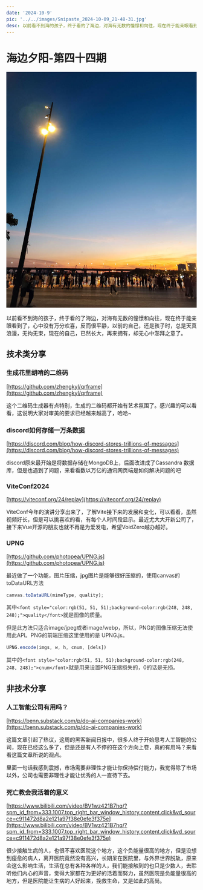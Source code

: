```yaml
---
date: '2024-10-9'
pic: '../../images/Snipaste_2024-10-09_21-48-31.jpg'
desc: 以前看不到海的孩子，终于看的了海边，对海有无数的憧憬和向往，现在终于能亲眼看到了，心中没有万分欢喜，反而很平静，以前的自己，还是孩子时，总是天真浪漫，无拘无束，现在的自己，已然长大，再来拥有，却无心中澎拜之意了。
---
```



# 海边夕阳-第四十四期

![../../images/Snipaste_2024-10-09_21-48-31.jpg](../../images/Snipaste_2024-10-09_21-48-31.jpg)

以前看不到海的孩子，终于看的了海边，对海有无数的憧憬和向往，现在终于能亲眼看到了，心中没有万分欢喜，反而很平静，以前的自己，还是孩子时，总是天真浪漫，无拘无束，现在的自己，已然长大，再来拥有，却无心中澎拜之意了。



## 技术类分享
### 生成花里胡哨的二维码
[https://github.com/zhengkyl/qrframe](https://github.com/zhengkyl/qrframe)



这个二维码生成器有点特别，生成的二维码都开始有艺术氛围了。感兴趣的可以看看，这说明大家对审美的要求已经越来越高了，哈哈~



### discord如何存储一万条数据


[https://discord.com/blog/how-discord-stores-trillions-of-messages](https://discord.com/blog/how-discord-stores-trillions-of-messages)



discord原来最开始是将数据存储在MongoDB上，后面改进成了Cassandra 数据库，但是也遇到了问题，来看看数以万亿的通讯网页端是如何解决问题的吧





### ViteConf2024
[https://viteconf.org/24/replay](https://viteconf.org/24/replay)

ViteConf今年的演讲分享出来了，了解Vite接下来的发展和变化，可以看看，虽然视频好长，但是可以挑喜欢的看，有每个人时间段显示。最近尤大大开新公司了，接下来Vue开源的朋友也就不再是为爱发电，希望VoidZero越办越好。





### UPNG
[https://github.com/photopea/UPNG.js](https://github.com/photopea/UPNG.js)



最近做了一个功能，图片压缩，jpg图片是能够很好压缩的，使用<font style="color:rgb(51, 51, 51);">canvas的toDataURL方法</font>

```javascript
canvas.toDataURL(mimeType, quality);
```

<font style="color:rgb(51, 51, 51);">其中</font>`<font style="color:rgb(51, 51, 51);background-color:rgb(248, 248, 248);">quality</font>`<font style="color:rgb(51, 51, 51);">就是图像的质量。</font>

<font style="color:rgb(51, 51, 51);">但是此方法只适合image/jpeg或者image/webp，所以，PNG的图像压缩无法使用此API。PNG的前端压缩这里使用的是 UPNG.js。</font>

```javascript
UPNG.encode(imgs, w, h, cnum, [dels])
```

<font style="color:rgb(51, 51, 51);">其中的</font>`<font style="color:rgb(51, 51, 51);background-color:rgb(248, 248, 248);">cnum</font>`<font style="color:rgb(51, 51, 51);">就是用来设置PNG压缩损失的，0的话是无损。</font>

<font style="color:rgb(51, 51, 51);"></font>

## 非技术分享


### 人工智能公司有用吗？


[https://benn.substack.com/p/do-ai-companies-work](https://benn.substack.com/p/do-ai-companies-work)



这篇文章引起了热议，这周的黑客新闻日报中，很多人终于开始思考人工智能的公司，现在已经这么多了，但是还是有人不停的在这个方向上卷，真的有用吗？来看看这篇文章所说的观点。



里面一句话我感到震撼，市场需要非理性才能让你保持偿付能力，我觉得除了市场以外，公司也需要非理性才能让优秀的人一直待下去。





### 死亡教会我活着的意义


[https://www.bilibili.com/video/BV1wz421B7hq/?spm_id_from=333.1007.top_right_bar_window_history.content.click&vd_source=c911472d8a2e121a97f38e0efe3f375e](https://www.bilibili.com/video/BV1wz421B7hq/?spm_id_from=333.1007.top_right_bar_window_history.content.click&vd_source=c911472d8a2e121a97f38e0efe3f375e)



很少接触生病的人，也很不喜欢医院这个地方，这个负能量很高的地方，但是没想到痊愈的病人，离开医院竟然没有高兴，长期呆在医院里，与外界世界脱轨，原来会这么影响生活，生活在总有各种各样的人，我们能接触到的也只是少数人，去聆听他们内心的声音，觉得大家都在为更好的活着而努力，虽然医院是负能量很高的地方，但是医院能让生病的人好起来，挽救生命，又是如此的高尚。









